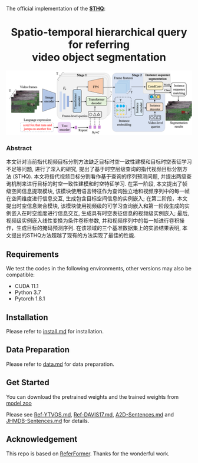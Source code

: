 The official implementation of the [**STHQ**](https://www.sciengine.com/SSI/doi/10.1360/SSI-2023-0030;JSESSIONID=bd630429-84e7-4dc5-aa63-89639d14d478):

<div align="center">
<h1>
<b>
Spatio-temporal hierarchical query for referring <br> video object segmentation
</b>
</h1>
</div>

<p align="center"><img src="docs/framework.png" width="800"/></p>


### Abstract

本文针对当前指代视频目标分割方法缺乏目标时空一致性建模和目标时空表征学习不足等问题, 进行了深入的研究, 提出了基于时空层级查询的指代视频目标分割方法 (STHQ). 本文将指代视频目标分割看作基于查询的序列预测问题, 并提出两级查询机制来进行目标的时空一致性建模和时空特征学习. 在第一阶段, 本文提出了帧级空间信息提取模块, 该模块使用语言特征作为查询独立地和视频序列中的每一帧在空间维度进行信息交互, 生成包含目标空间信息的实例嵌入; 在第二阶段，本文提出时空信息聚合模块, 该模块使用视频级的可学习查询嵌入和第一阶段生成的实例嵌入在时空维度进行信息交互, 生成具有时空表征信息的视频级实例嵌入; 最后, 视频级实例嵌入线性变换为条件卷积参数, 并和视频序列中的每一帧进行卷积操作，生成目标的掩码预测序列. 在该领域的三个基准数据集上的实验结果表明, 本文提出的STHQ方法超越了现有的方法实现了最佳的性能.

## Requirements

We test the codes in the following environments, other versions may also be compatible:

- CUDA 11.1
- Python 3.7
- Pytorch 1.8.1


## Installation

Please refer to [install.md](docs/install.md) for installation.

## Data Preparation

Please refer to [data.md](docs/data.md) for data preparation.


## Get Started

You can download the pretrained weights and the trained weights from [model zoo](https://drive.google.com/drive/folders/1T0b4U06CgbVbnSYzyt-tHd9z74ZH3322?usp=sharing)

Please see [Ref-YTVOS.md](docs/Ref-Youtube-VOS.md), [Ref-DAVIS17.md](docs/Ref-DAVIS17.md), [A2D-Sentences.md](docs/A2D-Sentences.md) and [JHMDB-Sentences.md](docs/JHMDB-Sentences.md) for details.

<!-- pretrain.sh, train.sh and test.sh for details. -->

## Acknowledgement

This repo is based on [ReferFormer](https://github.com/wjn922/ReferFormer). Thanks for the wonderful work.
